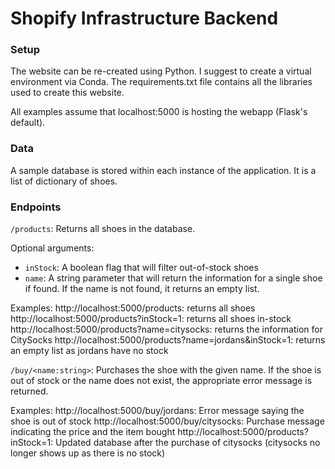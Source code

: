 # Shopify Infrastructure Backend

### Setup
The website can be re-created using Python. I suggest to create a virtual environment via Conda. The requirements.txt file contains all the libraries used to create this website.

All examples assume that localhost:5000 is hosting the webapp (Flask's default). 

### Data
A sample database is stored within each instance of the application. It is a list of dictionary of shoes. 

### Endpoints

`/products`: Returns all shoes in the database.

Optional arguments:

* `inStock`: A boolean flag that will filter out-of-stock shoes
* `name`: A string parameter that will return the information for a single shoe if found. If the name is not found, it returns an empty list.

Examples:
http://localhost:5000/products: returns all shoes
http://localhost:5000/products?inStock=1: returns all shoes in-stock
http://localhost:5000/products?name=citysocks: returns the information for CitySocks
http://localhost:5000/products?name=jordans&inStock=1: returns an empty list as jordans have no stock


`/buy/<name:string>`: Purchases the shoe with the given name. If the shoe is out of stock or the name does not exist, the appropriate error message is returned.

Examples:
http://localhost:5000/buy/jordans: Error message saying the shoe is out of stock
http://localhost:5000/buy/citysocks: Purchase message indicating the price and the item bought
http://localhost:5000/products?inStock=1: Updated database after the purchase of citysocks (citysocks no longer shows up as there is no stock)
